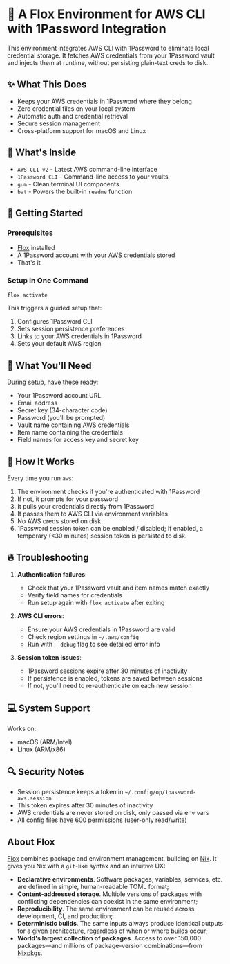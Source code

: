 # 🔐 A Flox Environment for AWS CLI with 1Password Integration

This environment integrates AWS CLI with 1Password to eliminate local credential storage. It fetches AWS credentials from your 1Password vault and injects them at runtime, without persisting plain-text creds to disk.

## ✨ What This Does

- Keeps your AWS credentials in 1Password where they belong
- Zero credential files on your local system
- Automatic auth and credential retrieval
- Secure session management
- Cross-platform support for macOS and Linux

## 🧰 What's Inside

- `AWS CLI v2` - Latest AWS command-line interface
- `1Password CLI` - Command-line access to your vaults
- `gum` - Clean terminal UI components
- `bat` - Powers the built-in `readme` function

## 🚀 Getting Started

### Prerequisites

- [Flox](https://flox.dev/get) installed
- A 1Password account with your AWS credentials stored
- That's it

### Setup in One Command

```sh
flox activate
```

This triggers a guided setup that:
1. Configures 1Password CLI
2. Sets session persistence preferences
3. Links to your AWS credentials in 1Password
4. Sets your default AWS region

## 📝 What You'll Need

During setup, have these ready:
- Your 1Password account URL
- Email address
- Secret key (34-character code)
- Password (you'll be prompted)
- Vault name containing AWS credentials
- Item name containing the credentials
- Field names for access key and secret key

## 🔧 How It Works

Every time you run `aws`:

1. The environment checks if you're authenticated with 1Password
2. If not, it prompts for your password
3. It pulls your credentials directly from 1Password
4. It passes them to AWS CLI via environment variables
5. No AWS creds stored on disk
6. 1Password session token can be enabled / disabled; if enabled, a temporary (<30 minutes) session token is persisted to disk.

## 🔥 Troubleshooting

1. **Authentication failures**:
   - Check that your 1Password vault and item names match exactly
   - Verify field names for credentials
   - Run setup again with `flox activate` after exiting

2. **AWS CLI errors**:
   - Ensure your AWS credentials in 1Password are valid
   - Check region settings in `~/.aws/config`
   - Run with `--debug` flag to see detailed error info

3. **Session token issues**:
   - 1Password sessions expire after 30 minutes of inactivity
   - If persistence is enabled, tokens are saved between sessions
   - If not, you'll need to re-authenticate on each new session

## 💻 System Support

Works on:
- macOS (ARM/Intel)
- Linux (ARM/x86)

## 🔍 Security Notes

- Session persistence keeps a token in `~/.config/op/1password-aws.session`
- This token expires after 30 minutes of inactivity 
- AWS credentials are never stored on disk, only passed via env vars
- All config files have 600 permissions (user-only read/write)

## About Flox

[Flox](https://flox.dev/docs) combines package and environment management, building on [Nix](https://github.com/NixOS/nix). It gives you Nix with a `git`-like syntax and an intuitive UX:

- **Declarative environments**. Software packages, variables, services, etc. are defined in simple, human-readable TOML format;
- **Content-addressed storage**. Multiple versions of packages with conflicting dependencies can coexist in the same environment;
- **Reproducibility**. The same environment can be reused across development, CI, and production;
- **Deterministic builds**. The same inputs always produce identical outputs for a given architecture, regardless of when or where builds occur;
- **World's largest collection of packages**. Access to over 150,000 packages—and millions of package-version combinations—from [Nixpkgs](https://github.com/NixOS/nixpkgs).
